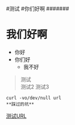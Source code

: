 #测试
#你们好啊
#######
# 我们好啊
* 你好
* 你们好
	* 我不好
> 测试  
> 测试2 
> 测试3  

```
curl -vo/dev/null url 
**踩过的坑**
```
[测试URL](http://www.baidu.com/ "baidu")
